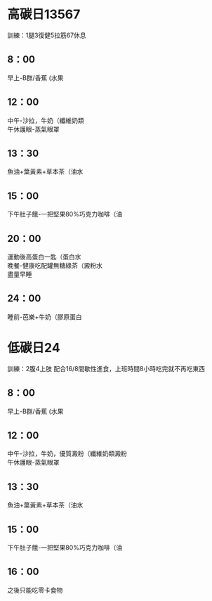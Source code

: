 # 高碳日13567 
訓練：1腿3復健5拉筋67休息   
## 8：00  
早上-B群/香蕉 (水果  
## 12：00
中午-沙拉，牛奶（纖維奶類  
午休護眼-蒸氣眼罩  
## 13：30
魚油+葉黃素+草本茶（油水  
## 15：00
下午肚子餓-一把堅果80%巧克力咖啡（油  
## 20：00
運動後高蛋白一匙（蛋白水  
晚餐-健康吃配罐無糖綠茶（澱粉水  
盡量早睡  
## 24：00
睡前-芭樂+牛奶（膠原蛋白  

# 低碳日24 
訓練：2腹4上肢
配合16/8間歇性進食，上班時間8小時吃完就不再吃東西  
## 8：00
早上-B群/香蕉 (水果  
## 12：00
中午-沙拉，牛奶，優質澱粉（纖維奶類澱粉    
午休護眼-蒸氣眼罩  
## 13：30
魚油+葉黃素+草本茶（油水   
## 15：00
下午肚子餓-一把堅果80%巧克力咖啡（油  
## 16：00
之後只能吃零卡食物  
